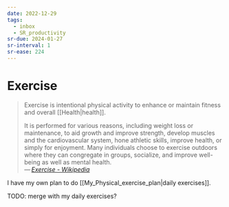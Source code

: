 ```yaml
---
date: 2022-12-29
tags:
  - inbox
  - SR_productivity
sr-due: 2024-01-27
sr-interval: 1
sr-ease: 224
---
```


# Exercise

> Exercise is intentional physical activity to enhance or maintain fitness and
> overall [[Health|health]].
>
> It is performed for various reasons, including weight loss or maintenance, to
> aid growth and improve strength, develop muscles and the cardiovascular
> system, hone athletic skills, improve health, or simply for enjoyment. Many
> individuals choose to exercise outdoors where they can congregate in groups,
> socialize, and improve well-being as well as mental health.\
> — <cite>[Exercise - Wikipedia](https://en.wikipedia.org/wiki/Exercise)</cite>

I have my own plan to do [[My_Physical_exercise_plan|daily exercises]].

TODO: merge with my daily exercises?